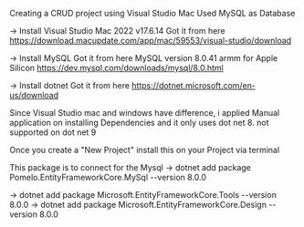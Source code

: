 Creating a CRUD project using Visual Studio Mac
Used MySQL as Database

-> Install Visual Studio Mac 2022 v17.6.14
Got it from here
https://download.macupdate.com/app/mac/59553/visual-studio/download

-> Install MySQL
Got it from here MySQL version 8.0.41 armm for Apple Silicon
https://dev.mysql.com/downloads/mysql/8.0.html

-> Install dotnet
Got it from here
https://dotnet.microsoft.com/en-us/download

Since Visual Studio mac and windows have difference, 
i applied Manual application on installing Dependencies and it only uses dot net 8.
not supported on dot net 9

Once you create a "New Project"
install this on your Project via terminal

This package is to connect for the Mysql
-> dotnet add package Pomelo.EntityFrameworkCore.MySql --version 8.0.0

-> dotnet add package Microsoft.EntityFrameworkCore.Tools --version 8.0.0
-> dotnet add package Microsoft.EntityFrameworkCore.Design --version 8.0.0

